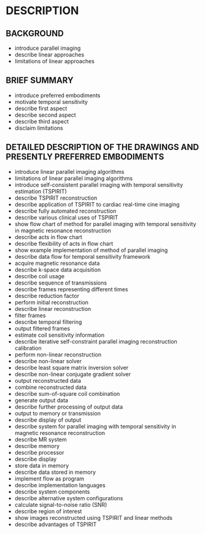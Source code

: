 # DESCRIPTION

## BACKGROUND

- introduce parallel imaging
- describe linear approaches
- limitations of linear approaches

## BRIEF SUMMARY

- introduce preferred embodiments
- motivate temporal sensitivity
- describe first aspect
- describe second aspect
- describe third aspect
- disclaim limitations

## DETAILED DESCRIPTION OF THE DRAWINGS AND PRESENTLY PREFERRED EMBODIMENTS

- introduce linear parallel imaging algorithms
- limitations of linear parallel imaging algorithms
- introduce self-consistent parallel imaging with temporal sensitivity estimation (TSPIRIT)
- describe TSPIRIT reconstruction
- describe application of TSPIRIT to cardiac real-time cine imaging
- describe fully automated reconstruction
- describe various clinical uses of TSPIRIT
- show flow chart of method for parallel imaging with temporal sensitivity in magnetic resonance reconstruction
- describe acts in flow chart
- describe flexibility of acts in flow chart
- show example implementation of method of parallel imaging
- describe data flow for temporal sensitivity framework
- acquire magnetic resonance data
- describe k-space data acquisition
- describe coil usage
- describe sequence of transmissions
- describe frames representing different times
- describe reduction factor
- perform initial reconstruction
- describe linear reconstruction
- filter frames
- describe temporal filtering
- output filtered frames
- estimate coil sensitivity information
- describe iterative self-constraint parallel imaging reconstruction calibration
- perform non-linear reconstruction
- describe non-linear solver
- describe least square matrix inversion solver
- describe non-linear conjugate gradient solver
- output reconstructed data
- combine reconstructed data
- describe sum-of-square coil combination
- generate output data
- describe further processing of output data
- output to memory or transmission
- describe display of output
- describe system for parallel imaging with temporal sensitivity in magnetic resonance reconstruction
- describe MR system
- describe memory
- describe processor
- describe display
- store data in memory
- describe data stored in memory
- implement flow as program
- describe implementation languages
- describe system components
- describe alternative system configurations
- calculate signal-to-noise ratio (SNR)
- describe region of interest
- show images reconstructed using TSPIRIT and linear methods
- describe advantages of TSPIRIT

